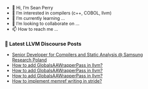 - 👋 Hi, I’m Sean Perry
- 👀 I’m interested in compilers (c++, COBOL, llvm)
- 🌱 I’m currently learning ...
- 💞️ I’m looking to collaborate on ...
- 📫 How to reach me ...

<!---
s66perry/s66perry is a ✨ special ✨ repository because its `README.md` (this file) appears on your GitHub profile.
You can click the Preview link to take a look at your changes.
--->
### 📕 Latest LLVM Discourse Posts

<!-- DISCOURSE-LLVM:START -->
- [Senior Developer for Compilers and Static Analysis @ Samsung Research Poland](https://discourse.llvm.org/t/senior-developer-for-compilers-and-static-analysis-samsung-research-poland/84609#post_1)
- [How to add GlobalsAAWrapperPass in llvm?](https://discourse.llvm.org/t/how-to-add-globalsaawrapperpass-in-llvm/84457#post_5)
- [How to add GlobalsAAWrapperPass in llvm?](https://discourse.llvm.org/t/how-to-add-globalsaawrapperpass-in-llvm/84457#post_4)
- [How to add GlobalsAAWrapperPass in llvm?](https://discourse.llvm.org/t/how-to-add-globalsaawrapperpass-in-llvm/84457#post_3)
- [How to implement memref writing in stride?](https://discourse.llvm.org/t/how-to-implement-memref-writing-in-stride/65819#post_6)
<!-- DISCOURSE-LLVM:END -->
